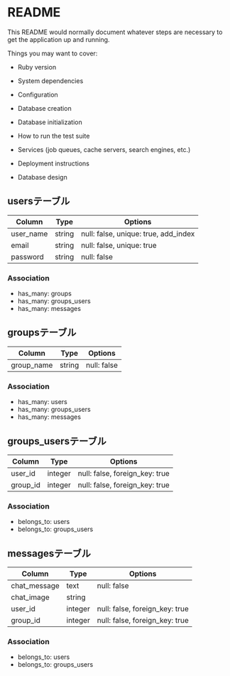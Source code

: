 # README

This README would normally document whatever steps are necessary to get the
application up and running.

Things you may want to cover:

* Ruby version

* System dependencies

* Configuration

* Database creation

* Database initialization

* How to run the test suite

* Services (job queues, cache servers, search engines, etc.)

* Deployment instructions

* Database design 
## usersテーブル

|Column|Type|Options|
|------|----|-------|
|user_name|string|null: false, unique: true, add_index|
|email|string|null: false, unique: true|
|password|string|null: false|

### Association
- has_many: groups
- has_many: groups_users
- has_many: messages


## groupsテーブル

|Column|Type|Options|
|------|----|-------|
|group_name|string|null: false|

### Association
- has_many: users
- has_many: groups_users
- has_many: messages

## groups_usersテーブル

|Column|Type|Options|
|------|----|-------|
|user_id|integer|null: false, foreign_key: true|
|group_id|integer|null: false, foreign_key: true|


### Association
- belongs_to: users
- belongs_to: groups_users

## messagesテーブル

|Column|Type|Options|
|------|----|-------|
|chat_message|text|null: false|
|chat_image|string||
|user_id|integer|null: false, foreign_key: true|
|group_id|integer|null: false, foreign_key: true|


### Association
- belongs_to: users
- belongs_to: groups_users